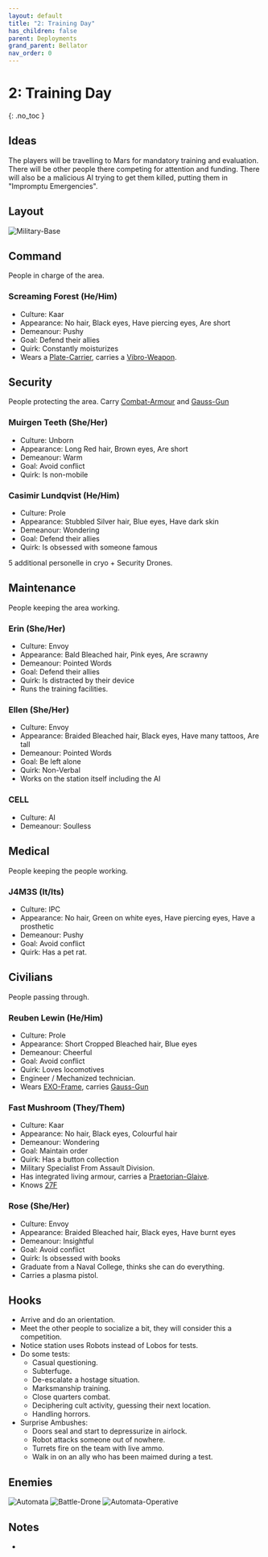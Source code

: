 ```yaml
---
layout: default
title: "2: Training Day"
has_children: false
parent: Deployments
grand_parent: Bellator
nav_order: 0
---
```

# 2: Training Day
{: .no_toc }

## Ideas
The players will be travelling to Mars for mandatory training and evaluation. There will be other people there competing for attention and funding. There will also be a malicious AI trying to get them killed, putting them in "Impromptu Emergencies".

## Layout
![Military-Base](Game/Blocks/Military-Base)

## Command
People in charge of the area.

### Screaming Forest (He/Him)
* Culture: Kaar
* Appearance: No hair, Black eyes, Have piercing eyes, Are short 
* Demeanour: Pushy
* Goal: Defend their allies
* Quirk: Constantly moisturizes
* Wears a [Plate-Carrier](Game/Blocks/Plate-Carrier), carries a [Vibro-Weapon](Game/Blocks/Vibro-Weapon).
## Security
People protecting the area.
Carry [Combat-Armour](Game/Blocks/Combat-Armour) and [Gauss-Gun](Game/Blocks/Gauss-Gun)
### Muirgen Teeth (She/Her)
* Culture: Unborn
* Appearance: Long Red hair, Brown eyes, Are short 
* Demeanour: Warm
* Goal: Avoid conflict
* Quirk: Is non-mobile

### Casimir Lundqvist (He/Him)
* Culture: Prole
* Appearance: Stubbled Silver hair, Blue eyes, Have dark skin 
* Demeanour: Wondering
* Goal: Defend their allies
* Quirk: Is obsessed with someone famous

5 additional personelle in cryo + Security Drones.
## Maintenance
People keeping the area working.
### Erin (She/Her)
* Culture: Envoy
* Appearance: Bald Bleached hair, Pink eyes, Are scrawny 
* Demeanour: Pointed Words
* Goal: Defend their allies
* Quirk: Is distracted by their device
* Runs the training facilities.

### Ellen (She/Her)
* Culture: Envoy
* Appearance: Braided Bleached hair, Black eyes, Have many tattoos, Are tall 
* Demeanour: Pointed Words
* Goal: Be left alone
* Quirk: Non-Verbal
* Works on the station itself including the AI

### CELL
* Culture: AI
* Demeanour: Soulless

## Medical
People keeping the people working.

### J4M3S (It/Its)
* Culture: IPC
* Appearance: No hair, Green on white eyes, Have piercing eyes, Have a prosthetic 
* Demeanour: Pushy
* Goal: Avoid conflict
* Quirk: Has a pet rat.
## Civilians
People passing through.

### Reuben Lewin (He/Him)
* Culture: Prole
* Appearance: Short Cropped Bleached hair, Blue eyes
* Demeanour: Cheerful
* Goal: Avoid conflict
* Quirk: Loves locomotives
* Engineer / Mechanized technician. 
* Wears [EXO-Frame](Game/Blocks/EXO-Frame), carries [Gauss-Gun](Game/Blocks/Gauss-Gun)

### Fast Mushroom (They/Them)
* Culture: Kaar
* Appearance: No hair, Black eyes, Colourful hair 
* Demeanour: Wondering
* Goal: Maintain order
* Quirk: Has a button collection
* Military Specialist From Assault Division.
* Has integrated living armour, carries a [Praetorian-Glaive](Game/Blocks/Praetorian-Glaive).
* Knows [27F](Game/Bellator/Players/27F)

### Rose (She/Her)
* Culture: Envoy
* Appearance: Braided Bleached hair, Black eyes, Have burnt eyes 
* Demeanour: Insightful
* Goal: Avoid conflict
* Quirk: Is obsessed with books
* Graduate from a Naval College, thinks she can do everything.
* Carries a plasma pistol.
## Hooks
* Arrive and do an orientation.
* Meet the other people to socialize a bit, they will consider this a competition.
* Notice station uses Robots instead of Lobos for tests.
* Do some tests:
	* Casual questioning.
	* Subterfuge. 
	* De-escalate a hostage situation.
	* Marksmanship training.
	* Close quarters combat.
	* Deciphering cult activity, guessing their next location.
	* Handling horrors.
* Surprise Ambushes:
	* Doors seal and start to depressurize in airlock.
	* Robot attacks someone out of nowhere.
	* Turrets fire on the team with live ammo. 
	* Walk in on an ally who has been maimed during a test.

## Enemies
![Automata](Game/Creatures/Automata)
![Battle-Drone](Game/Creatures/Battle-Drone)
![Automata-Operative](Game/Creatures/Automata-Operative)
## Notes
* 